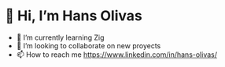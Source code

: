 # 👋 Hi, I’m Hans Olivas
- 🌱 I’m currently learning Zig 
- 💞️ I’m looking to collaborate on new proyects
- 📫 How to reach me https://www.linkedin.com/in/hans-olivas/
